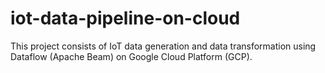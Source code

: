 # iot-data-pipeline-on-cloud
This project consists of IoT data generation and data transformation using Dataflow (Apache Beam) on Google Cloud Platform (GCP).
